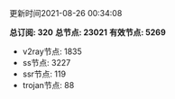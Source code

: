 更新时间2021-08-26 00:34:08

**总订阅: 320**
**总节点: 23021**
**有效节点: 5269**
- v2ray节点: 1835
- ss节点: 3227
- ssr节点: 119
- trojan节点: 88
